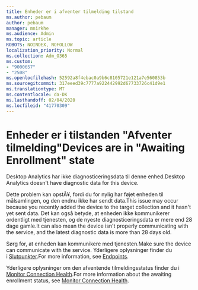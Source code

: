 ```yaml
---
title: Enheder er i afventer tilmelding tilstand
ms.author: pebaum
author: pebaum
manager: mnirkhe
ms.audience: Admin
ms.topic: article
ROBOTS: NOINDEX, NOFOLLOW
localization_priority: Normal
ms.collection: Adm_O365
ms.custom:
- "9000657"
- "2508"
ms.openlocfilehash: 52592a8f4ebac0a9b6c8105721e121a7e560853b
ms.sourcegitcommit: 317eeed39c7777a922442992d67733726c41d9e1
ms.translationtype: MT
ms.contentlocale: da-DK
ms.lasthandoff: 02/04/2020
ms.locfileid: "41770309"
---
```

# <a name="devices-are-in-awaiting-enrollment-state"></a><span data-ttu-id="1dac6-102">Enheder er i tilstanden "Afventer tilmelding"</span><span class="sxs-lookup"><span data-stu-id="1dac6-102">Devices are in "Awaiting Enrollment" state</span></span>

<span data-ttu-id="1dac6-103">Desktop Analytics har ikke diagnosticeringsdata til denne enhed.</span><span class="sxs-lookup"><span data-stu-id="1dac6-103">Desktop Analytics doesn't have diagnostic data for this device.</span></span> 

<span data-ttu-id="1dac6-104">Dette problem kan opstÃ¥, fordi du for nylig har føjet enheden til målsamlingen, og den endnu ikke har sendt data.</span><span class="sxs-lookup"><span data-stu-id="1dac6-104">This issue may occur because you recently added the device to the target collection and it hasn't yet sent data.</span></span> <span data-ttu-id="1dac6-105">Det kan også betyde, at enheden ikke kommunikerer ordentligt med tjenesten, og de nyeste diagnosticeringsdata er mere end 28 dage gamle.</span><span class="sxs-lookup"><span data-stu-id="1dac6-105">It can also mean the device isn't properly communicating with the service, and the latest diagnostic data is more than 28 days old.</span></span>

<span data-ttu-id="1dac6-106">Sørg for, at enheden kan kommunikere med tjenesten.</span><span class="sxs-lookup"><span data-stu-id="1dac6-106">Make sure the device can communicate with the service.</span></span> <span data-ttu-id="1dac6-107">Yderligere oplysninger finder du i [Slutpunkter](https://docs.microsoft.com/configmgr/desktop-analytics/enable-data-sharing#endpoints).</span><span class="sxs-lookup"><span data-stu-id="1dac6-107">For more information, see [Endpoints](https://docs.microsoft.com/configmgr/desktop-analytics/enable-data-sharing#endpoints).</span></span>

<span data-ttu-id="1dac6-108">Yderligere oplysninger om den afventende tilmeldingsstatus finder du i [Monitor Connection Health](https://docs.microsoft.com/configmgr/desktop-analytics/monitor-connection-health#awaiting-enrollment).</span><span class="sxs-lookup"><span data-stu-id="1dac6-108">For more information about the awaiting enrollment status, see [Monitor Connection Health](https://docs.microsoft.com/configmgr/desktop-analytics/monitor-connection-health#awaiting-enrollment).</span></span>